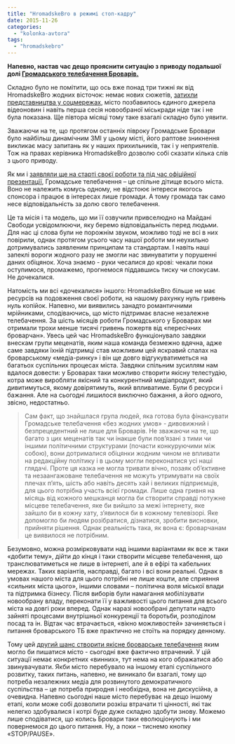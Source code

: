 ```yaml
---
title: "HromadskeBro в режимі стоп-кадру"
date: 2015-11-26
categories: 
  - "kolonka-avtora"
tags: 
  - "hromadskebro"
---
```


**Напевно, настав час дещо прояснити ситуацію з приводу подальшої долі [Громадського телебачення Броварів.](https://uk.wikipedia.org/wiki/%D0%91%D1%80%D0%BE%D0%B2%D0%B0%D1%80%D1%81%D1%8C%D0%BA%D0%B5_%D0%B3%D1%80%D0%BE%D0%BC%D0%B0%D0%B4%D1%81%D1%8C%D0%BA%D0%B5_%D1%82%D0%B5%D0%BB%D0%B5%D0%B1%D0%B0%D1%87%D0%B5%D0%BD%D0%BD%D1%8F)**

Складно було не помітити, що ось вже понад три тижні як від HromadskeBro жодних вісточок: немає нових сюжетів, [затихли представництва у соцмережах](https://www.facebook.com/hromadskebro.tv/), місто позбавилось єдиного джерела відеоновин і навіть перша сесія новообраної міськради ніде так і не була показана. Ще півтора місяці тому таке взагалі складно було уявити.

Зважаючи на те, що протягом останніх півроку Громадське Бровари було найбільш динамічним ЗМІ у цьому місті, його раптове зникнення викликає масу запитань як у наших прихильників, так і у неприятелів. Тож на правах керівника HromadskeBro дозволю собі сказати кілька слів з цього приводу.

Як ми і [заявляли ще на старті своєї роботи та під час офіційної презентації](https://mpz.brovary.org/hromadskebro-narodzhene-u-vogni-nove-brovarske-telebachennya-foto-video/), Громадське телебачення – це спільне дітище всього міста. Воно не належить комусь одному, не відстоює інтереси якогось спонсора і працює в інтересах лише громади. А тому громада так само несе відповідальність за долю свого телебачення.

Це та місія і та модель, що ми її озвучили привселюдно на Майдані Свободи усвідомлюючи, яку беремо відповідальність перед людьми. Для нас ці слова були не порожнім звуком, можливо тоді не всі в них повірили, однак протягом усього часу нашої роботи ми неухильно дотримувались заявленим принципам та стандартам. І навіть наші запеклі вороги жодного разу не змогли нас звинуватити у порушенні даних обіцянок. Хоча знаємо - руки чесалися до крові: чекали поки оступимося, промажемо, прогнемося піддавшись тиску чи спокусам. Не дочекалися.

Натомість ми всі «дочекалися» іншого: HromadskeBro більше не має ресурсів на подовження своєї роботи, на нашому рахунку нуль гривень нуль копійок. Напевно, ми виявились занадто романтичними мрійниками, сподіваючись, що місто підтримає власне незалежне телебачення. За шість місяців роботи Громадського у Броварах ми отримали трохи менше тисячі гривень пожертв від «пересічних броварчан». Увесь цей час HromadskeBro функціонувало завдяки внескам групи меценатів, яким наша команда безмежно вдячна, адже саме завдяки їхній підтримці став можливим цей яскравий спалах на броварському «медіа-ринку» і він ще довго відгукуватиметься на багатьох суспільних процесах міста. Завдяки спільним зусиллям нам вдалося довести: у Броварах таки можливо створити якісну телестудію, котра може виробляти якісний та конкурентний медіапродукт, який дивитимуться, якому довірятимуть, який впливатиме. Були б ресурси і бажання. Але на сьогодні лишилося виключно бажання, а його одного, звісно, недостатньо.

> Сам факт, що знайшлася група людей, яка готова була фінансувати Громадське телебачення «без жодних умов» - дивовижний і безпрецедентний не лише для Броварів. Не зважаючи на те, що багато з цих меценатів так чи інакше були пов’язані з тими чи іншими політичними структурами (почасти конкуруючими між собою), вони дотрималися обіцянки жодним чином не впливати на редакційну політику і в цьому могли переконатися усі наші глядачі. Проте ця казка не могла тривати вічно, позаяк об’єктивне та незаангажоване телебачення не можуть утримувати на своїх плечах п’ять, шість або навіть десять хай і великих підприємців, для цього потрібна участь всієї громади. Лише одна гривня на місяць від кожного мешканця могла би створити справді потужне місцеве телебачення, яке би вийшло за межі інтернету, яке зайшло би в кожну хату, з’явилося би в кожному телевізорі. Яке допомогло би людям розібратися, дізнатися, зробити висновки, прийняти рішення. Однак реальність така, як вона є: броварчанам це виявилося не потрібним.

Безумовно, можна розмірковувати над іншими варіантами як все ж таки «добити тему», дійти до кінця і таки створити місцеве телебачення, що транслюватиметься не лише в інтернеті, але й в ефірі та кабельних мережах. Таких варіантів, насправді, багато і всі вони реальні. Однак в умовах нашого міста для цього потрібні не лише кошти, але сприяння «сильних міста цього», іншими словами – політична воля міської влади та підтримка бізнесу. Після виборів були намагання мобілізувати новообрану владу, переконати її у важливості цього питання для всього міста на довгі роки вперед. Однак наразі новообрані депутати надто зайняті процесами внутрішньої конкуренції та боротьби, розподілом посад та ін. Відтак час втрачається, «вікно можливостей» зачиняється і питання броварського ТБ вже практично не стоїть на порядку денному.

Тому цей [другий шанс створити якісне броварське телебачення](https://mpz.brovary.org/brovarske-suspilne-movlennya-shans-drugyj-i-ostannij/) яким могло би пишатися місто - сьогодні вже фактично втрачений. У цій ситуації немає конкретних «винних», тут нема на кого ображатися або звинувачувати. Якби місто перебувало на іншому етапі суспільного розвитку, таких питань, напевно, не виникало би взагалі, тому що потреба незалежних медіа для розвинутого демократичного суспільства – це потреба природня і необхідна, вона не дискусійна, а очевидна. Напевно сьогодні наше місто перебуває на дещо іншому етапі, коли може собі дозволити розкіш втрачати ті цінності, які так нелегко здобувалися і котрі буде дуже складно здобути знову. Можемо лише сподіватися, що колись Бровари таки еволюціонують і ми повернемося до цього питання. Ну, а поки – тиснемо кнопку «STOP/PAUSE».
